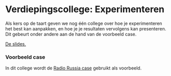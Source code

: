# Verdiepingscollege: Experimenteren

Als kers op de taart geven we nog één college over hoe je experimenteren het best kan aanpakken, en hoe je je resultaten vervolgens kan presenteren. Dit gebeurt onder andere aan de hand van de voorbeeld case.

[De slides.](/course/lectures/70%20experimenteren/AlgoritmenenHeuristieken_college7.pdf)

### Voorbeeld case

In dit college wordt de [Radio Russia case](/cases/radio-russia) gebruikt als voorbeeld.
